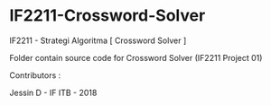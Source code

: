 # IF2211-Crossword-Solver
IF2211 - Strategi Algoritma [ Crossword Solver ]

Folder contain source code for Crossword Solver (IF2211 Project 01)

Contributors :

Jessin D - IF ITB - 2018
